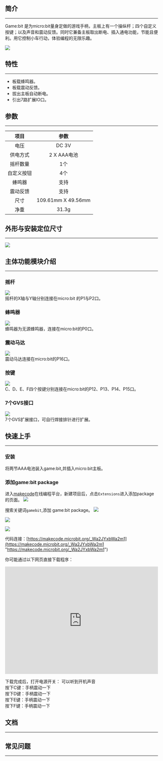 ## 简介
---
Game:bit 是为micro:bit量身定做的游戏手柄，主板上有一个操纵杆；四个自定义按键；以及声音和震动反馈。同时它兼备主板取出断电、插入通电功能，节能且便利。用它控制小车行动，体验编程的无限乐趣。

![](https://i.imgur.com/XRAYD5N.jpg)  

## 特性
---
- 板载蜂鸣器。
- 板载震动反馈。
- 拔出主板自动断电。
- 引出7路扩展IO口。

## 参数
---
|项目|参数|
|:-:|:-:|
|电压|DC 3V|
|供电方式|2 X AAA电池|
|摇杆数量|1个|
|自定义按钮|4个|
|蜂鸣器|支持|
|震动反馈|支持|
|尺寸|109.61mm X 49.56mm|
|净重|31.3g|

## 外形与安装定位尺寸
---

![](https://i.imgur.com/cEMB6uA.png)  

## 主体功能模块介绍
---
### 摇杆   
![](https://i.imgur.com/16Na1x6.png)  
摇杆的X轴与Y轴分别连接在micro:bit 的P1与P2口。

### 蜂鸣器   
![](https://i.imgur.com/NZOy696.png)  
蜂鸣器为无源蜂鸣器，连接在micro:bit的P0口。

### 震动马达  
![](https://i.imgur.com/3wVSHD5.png)  
震动马达连接在micro:bit的P16口。

### 按键  
![](https://i.imgur.com/b1wuw5f.png)  
C、D、E、F四个按键分别连接在micro:bit的P12、P13、P14、P15口。

### 7个GVS接口  
![](https://i.imgur.com/JZshFRv.png)  
7个GVS扩展接口，可自行焊接排针进行扩展。

## 快速上手
---
### 安装
将两节AAA电池装入game:bit,并插入micro:bit主板。

### 添加game:bit package
进入[makecode](https://makecode.microbit.org/)在线编程平台，新建项目后，点击`Extensions`进入添加package的页面。
![](https://i.imgur.com/OEhaqWr.png)  

搜索关键词`gamebit`,添加 game:bit package。
![](https://i.imgur.com/Th0J0D4.png)  

![](https://i.imgur.com/8Cts0YA.png)  


![](https://i.imgur.com/F02lFh7.png)  

代码连接：[https://makecode.microbit.org/_Wa2JYxbWa2m1](https://makecode.microbit.org/_Wa2JYxbWa2m1 "https://makecode.microbit.org/_Wa2JYxbWa2m1")

你可能通过以下网页直接下载程序：

<div style="position:relative;height:0;padding-bottom:70%;overflow:hidden;"><iframe style="position:absolute;top:0;left:0;width:100%;height:100%;" src="https://makecode.microbit.org/#pub:_U8g12ia1PE6g" frameborder="0" sandbox="allow-popups allow-forms allow-scripts allow-same-origin"></iframe></div>

下载完成后，打开电源开关：
可以听到开机声音  
按下C键：手柄震动一下  
按下D键：手柄震动一下  
按下E键：手柄震动一下  
按下F键：手柄震动一下  

## 文档
---

## 常见问题
---





